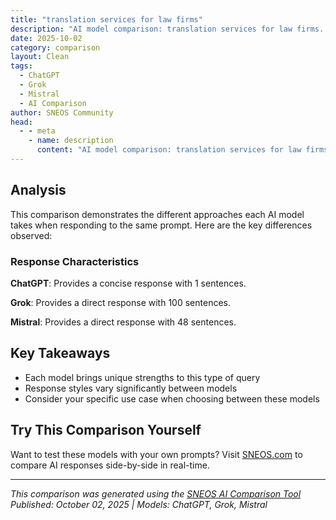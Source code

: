 ```yaml
---
title: "translation services for law firms"
description: "AI model comparison: translation services for law firms..."
date: 2025-10-02
category: comparison
layout: Clean
tags:
  - ChatGPT
  - Grok
  - Mistral
  - AI Comparison
author: SNEOS Community
head:
  - - meta
    - name: description
      content: "AI model comparison: translation services for law firms..."
---
```


<ChatComparison
  title="translation services for law firms"
  prompt="translation services for law firms"
  :responses='{
    "ChatGPT": "Translation services for law firms are essential to ensure accurate communication across languages, especially in the increasingly globalized legal landscape. Here are some key aspects and considerations regarding translation services in the context of law firms:\n\n### 1. **Types of Legal Documents for Translation**:\n- **Contracts**: Essential for international agreements, partnerships, and transactions.\n- **Court Documents**: Such as pleadings, motions, and subpoenas that must be understood in multiple languages.\n- **Depositions**: Transcripts taken during witness questioning that require precise translation.\n- **Legal Correspondence**: Letters and emails between parties that need to maintain legal integrity.\n- **Laws and Regulations**: Documents that involve compliance with foreign laws or regulations.\n\n### 2. **Importance of Accuracy**:\n- Legal terminology can be complex and nuanced; therefore, it&#x27;s crucial that translators have a deep understanding of legal concepts and terminology in both source and target languages.\n- Misinterpretation can lead to legal issues, misunderstandings, or even litigation.\n\n### 3. **Types of Translation Services**:\n- **Document Translation**: Converting written legal documents from one language to another.\n- **Interpretation Services**: Providing on-site or remote interpreters for court hearings, depositions, or meetings.\n- **Localization Services**: Adapting legal content to make it appropriate for the culture and legal context of the target language.\n\n### 4. **Choosing a Translation Service**:\n- **Expertise in Legal Translation**: Ensure the service specializes in legal translations and has translators with legal backgrounds.\n- **Confidentiality and Security**: Law firms deal with sensitive information; choose a service that prioritizes confidentiality and data protection.\n- **Certifications**: Look for certifications from recognized translation bodies (like ATA or ITI) that demonstrate professionalism and quality.\n- **Turnaround Time**: Consider the timelines and the urgency of your legal documents, especially for litigation or tight deadlines.\n\n### 5. **Technology in Translation**:\n- Many translation services now utilize tools like machine translation (for initial drafts), translation memory software, and glossaries to maintain consistency and speed up the process.\n- However, human translators should always review machine-generated translations, especially for legal texts.\n\n### 6. **Working with Multilingual Cases**:\n- Law firms often deal with cases involving multiple jurisdictions. Understanding the legal systems in those jurisdictions can aid in better translation and client representation.\n\n### 7. **Cost Considerations**:\n- Pricing can vary based on language pair, document complexity, and urgency. It’s important to discuss pricing models upfront and understand what services are included.\n\n### Conclusion:\nHaving reliable and experienced translation services is crucial for law firms handling international clients, cases, or documentation. By ensuring accurate legal translations, law firms can protect their clients&#x27; interests and navigate cross-border legal complexities effectively.",
    "Grok": "Translation services for law firms are specialized language solutions tailored to the legal industry, ensuring accurate and culturally appropriate translations of legal documents, contracts, and other materials. These services are critical for law firms dealing with international clients, cross-border litigation, immigration cases, intellectual property matters, or multinational business transactions. Below is an overview of translation services for law firms, including key features, benefits, and considerations:\n\n---\n\n### **What Are Translation Services for Law Firms?**\nTranslation services for law firms involve the conversion of legal texts and communications from one language to another while maintaining the original meaning, legal terminology, and context. These services often include:\n- **Document Translation**: Contracts, agreements, court filings, patents, wills, and other legal documents.\n- **Certified Translation**: Translations accompanied by a certificate of accuracy, often required for official purposes like immigration or court submissions.\n- **Interpretation Services**: Real-time translation for depositions, client meetings, court hearings, or negotiations (consecutive or simultaneous interpretation).\n- **Localization**: Adapting content to the legal and cultural norms of a specific region or country.\n- **Transcription and Translation**: Converting audio or video recordings (e.g., witness statements) into written text and translating them.\n- **E-Discovery Translation**: Translating large volumes of electronic data for international litigation or investigations.\n\n---\n\n### **Why Law Firms Need Translation Services**\n1. **Globalization and International Cases**: Law firms often work with clients, witnesses, or documents from different countries, requiring accurate translations to avoid miscommunication.\n2. **Legal Accuracy**: Legal documents contain precise terminology and nuances that must be preserved to prevent costly errors or misunderstandings.\n3. **Compliance and Admissibility**: Courts and government agencies often require certified translations for documents to be legally recognized.\n4. **Client Communication**: Translating communications ensures non-native speakers fully understand legal advice, contracts, or proceedings.\n5. **Multilingual Litigation**: In cases involving multiple languages (e.g., international arbitration), translations are essential for fairness and clarity.\n\n---\n\n### **Types of Legal Documents Requiring Translation**\n- Contracts and agreements\n- Court rulings and legal opinions\n- Immigration paperwork (visas, asylum applications)\n- Patents, trademarks, and intellectual property documents\n- Corporate documents (bylaws, shareholder agreements)\n- Evidence and discovery materials\n- Affidavits, depositions, and witness statements\n- Legal correspondence and emails\n- Terms and conditions or privacy policies\n\n---\n\n### **Key Features of Legal Translation Services**\n1. **Subject Matter Expertise**: Translators with legal backgrounds or certifications who understand legal jargon and concepts in both source and target languages.\n2. **Confidentiality**: Strict adherence to data privacy laws and NDAs to protect sensitive client information.\n3. **Cultural Competence**: Understanding of cultural differences and legal systems to ensure translations are relevant and appropriate.\n4. **Accuracy and Precision**: Attention to detail to avoid errors that could lead to legal disputes or misinterpretations.\n5. **Fast Turnaround**: Ability to meet tight deadlines, especially for time-sensitive legal matters.\n6. **Technology Integration**: Use of translation memory tools, glossaries, and secure file-sharing platforms for efficiency and consistency.\n\n---\n\n### **Benefits of Professional Translation Services for Law Firms**\n- **Risk Mitigation**: Reduces the likelihood of errors that could lead to lawsuits, fines, or lost cases.\n- **Improved Client Relationships**: Enhances trust and communication with non-English-speaking clients.\n- **Compliance with Legal Standards**: Ensures translations meet the requirements of courts, immigration authorities, or international organizations.\n- **Efficiency**: Saves time for legal professionals by outsourcing translation tasks to experts.\n- **Access to Global Markets**: Supports law firms in expanding their client base internationally.\n\n---\n\n### **How to Choose a Translation Service for a Law Firm**\n1. **Specialization in Legal Translation**: Ensure the provider has experience with legal terminology and specific areas of law relevant to your firm (e.g., immigration, corporate, or intellectual property law).\n2. **Certified Translators**: Check if the service offers certified translations accepted by courts and government agencies.\n3. **Confidentiality Protocols**: Confirm that the provider has robust data security measures and confidentiality agreements in place.\n4. **Language Coverage**: Verify that they support the languages relevant to your clients or cases.\n5. **Reputation and Reviews**: Look for testimonials or case studies from other law firms to assess reliability and quality.\n6. **Turnaround Time and Scalability**: Assess whether they can handle urgent requests or large volumes of documents.\n7. **Pricing Structure**: Compare costs, ensuring transparency about fees for certified translations, rush jobs, or additional services like notarization.\n8. **Technology and Tools**: Ask if they use secure platforms for file sharing and translation memory tools for consistency in recurring projects.\n\n---\n\n### **Challenges in Legal Translation**\n- **Complex Terminology**: Legal language is often highly specialized and varies between jurisdictions.\n- **Cultural and Legal Differences**: Laws and legal concepts differ across countries, requiring translators to navigate these disparities.\n- **High Stakes**: Errors in translation can lead to significant legal and financial consequences.\n- **Confidentiality Risks**: Handling sensitive data requires strict security measures to prevent breaches.\n\n---\n\n### **Popular Providers of Legal Translation Services**\nSeveral companies and agencies specialize in translation services for law firms. Some notable ones include:\n- **Lionbridge**: Offers legal translation and interpretation with a focus on accuracy and confidentiality.\n- **TransPerfect**: A global leader in legal translation with services for e-discovery, certified translations, and multilingual litigation support.\n- **RWS (SDL)**: Provides specialized legal translation with expertise in intellectual property and corporate law.\n- **LanguageLine Solutions**: Known for interpretation services, including on-demand phone and video interpreting for client meetings or court appearances.\n- **Gengo**: Offers translation services with a focus on speed and affordability, suitable for smaller legal projects.\n- **Local Agencies**: Many law firms also work with local or boutique translation agencies that cater to specific language pairs or regional legal systems.\n\nAdditionally, some law firms choose to work with freelance legal translators who have niche expertise in specific areas of law or languages.\n\n---\n\n### **Cost of Translation Services for Law Firms**\nCosts vary based on factors such as language pair, document complexity, certification requirements, and turnaround time. Common pricing models include:\n- **Per Word**: Typically $0.10\u2013$0.30 per word for standard translations, higher for legal or certified translations.\n- **Per Page**: $25\u2013$50 per page for standard documents.\n- **Hourly Rates**: $30\u2013$100/hour for interpretation or rush projects.\n- **Flat Fees**: Some providers offer fixed rates for specific services like certified translations of standard documents (e.g., birth certificates).\n\nAdditional fees may apply for notarization, rush delivery, or specialized legal expertise.\n\n---\n\n### **Best Practices for Law Firms Using Translation Services**\n1. **Provide Context**: Share background information about the case or document to ensure accurate translation.\n2. **Use Glossaries**: Maintain a glossary of frequently used legal terms to ensure consistency across translations.\n3. **Verify Certifications**: Confirm that translations meet the legal requirements of the jurisdiction or agency involved.\n4. **Plan Ahead**: Allow sufficient time for translations to avoid rush fees or errors.\n5. **Secure Data**: Use encrypted file-sharing methods and ensure translators sign NDAs.\n6. **Review Translations**: If possible, have a bilingual attorney or staff member review translations for accuracy.\n\n---\n\n### **Future Trends in Legal Translation Services**\n- **AI and Machine Translation**: Tools like Google Translate or specialized AI platforms are increasingly used for initial drafts, though human oversight remains essential for legal accuracy.\n- **Remote Interpretation**: Video and phone interpretation services are growing, especially for virtual court hearings and client consultations.\n- **Increased Demand for Multilingual E-Discovery**: As international litigation grows, law firms require translation of massive datasets for discovery processes.\n- **Focus on Data Security**: With rising cyber threats, translation providers are prioritizing secure platforms and compliance with GDPR and other privacy laws.\n\n---\n\nTranslation services are indispensable for law firms navigating the complexities of multilingual legal matters. By partnering with a reputable provider, law firms can ensure accuracy, compliance, and effective communication, ultimately enhancing their ability to serve diverse clients and succeed in global legal markets. If you\u0027re looking for specific recommendations or assistance in finding a provider, feel free to ask for more tailored guidance!",
    "Mistral": "Law firms often require translation services to handle multilingual legal documents, communications, and other materials. Here are some key aspects and services that translation agencies might offer to law firms:\n\n### Types of Legal Translation Services\n\n1. **Document Translation**:\n   - **Contracts and Agreements**: Translation of legal contracts, agreements, and other binding documents.\n   - **Court Documents**: Translation of court filings, judgments, and other legal proceedings.\n   - **Legal Correspondence**: Translation of emails, letters, and other forms of legal communication.\n   - **Patents and Intellectual Property**: Translation of patent applications, trademark registrations, and other IP-related documents.\n   - **Regulatory Documents**: Translation of compliance documents, regulatory filings, and other legal requirements.\n\n2. **Certified Translations**:\n   - Translations that are certified by a professional translator or a translation agency, often required for official purposes such as immigration, court proceedings, and academic credentials.\n\n3. **Interpreting Services**:\n   - **Court Interpreting**: Providing interpreters for court hearings, depositions, and other legal proceedings.\n   - **Conference Interpreting**: Interpreting services for legal conferences, meetings, and seminars.\n   - **Telephone Interpreting**: Real-time interpreting services over the phone for client consultations and other legal communications.\n\n4. **Localization Services**:\n   - Adapting legal content to meet the cultural, linguistic, and legal requirements of a specific region or country.\n\n5. **Transcription Services**:\n   - Transcribing audio or video recordings of legal proceedings, interviews, and other legal communications into written text, which can then be translated.\n\n### Key Considerations for Legal Translation\n\n1. **Accuracy and Precision**:\n   - Legal translations must be highly accurate to ensure that the meaning and intent of the original document are preserved.\n\n2. **Confidentiality**:\n   - Ensuring that all translated materials are handled with the utmost confidentiality to protect sensitive information.\n\n3. **Legal Expertise**:\n   - Translators should have a strong understanding of legal terminology and the legal systems of both the source and target languages.\n\n4. **Certification and Compliance**:\n   - Ensuring that translations meet all legal and regulatory requirements, including certification when necessary.\n\n5. **Turnaround Time**:\n   - Providing timely translations to meet tight deadlines, which are common in legal proceedings.\n\n### Choosing a Translation Service Provider\n\n1. **Experience and Reputation**:\n   - Look for translation agencies with a proven track record in legal translations.\n\n2. **Qualifications**:\n   - Ensure that translators have relevant qualifications and certifications, such as membership in professional translation associations.\n\n3. **Technology and Tools**:\n   - Utilize translation memory tools and other technologies to ensure consistency and efficiency in translations.\n\n4. **Customer Support**:\n   - Availability of responsive customer support to address any issues or questions that arise during the translation process.\n\n5. **Cost**:\n   - Evaluate the cost-effectiveness of the translation services, considering the quality and reliability of the provider.\n\n### Examples of Translation Service Providers\n\n1. **Lionbridge**:\n   - Offers a wide range of translation and localization services, including legal translations.\n\n2. **TransPerfect**:\n   - Specializes in legal translations and provides a variety of services tailored to law firms.\n\n3. **RWS**:\n   - Provides comprehensive translation services, including legal translations, with a focus on intellectual property.\n\n4. **Morningside Translations**:\n   - Offers certified translations and interpreting services specifically for legal and regulatory documents.\n\n5. **Day Translations**:\n   - Provides legal translation services with a focus on accuracy and confidentiality.\n\nBy carefully selecting a translation service provider that meets these criteria, law firms can ensure that their multilingual legal needs are met with precision and professionalism."
  }'
  published-date="03:21"
/>

## Analysis

This comparison demonstrates the different approaches each AI model takes when responding to the same prompt. Here are the key differences observed:

### Response Characteristics

**ChatGPT**: Provides a concise response with 1 sentences. 

**Grok**: Provides a direct response with 100 sentences. 

**Mistral**: Provides a direct response with 48 sentences. 

## Key Takeaways

- Each model brings unique strengths to this type of query
- Response styles vary significantly between models
- Consider your specific use case when choosing between these models

## Try This Comparison Yourself

Want to test these models with your own prompts? Visit [SNEOS.com](https://sneos.com) to compare AI responses side-by-side in real-time.

---

*This comparison was generated using the [SNEOS AI Comparison Tool](https://sneos.com)*
*Published: October 02, 2025 | Models: ChatGPT, Grok, Mistral*
